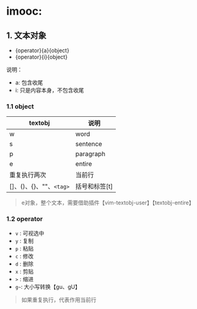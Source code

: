 # imooc:

## 1. 文本对象

- {operator}{a}{object}
- {operator}{i}{object}


说明：

+ a: 包含收尾
+ i: 只是内容本身，不包含收尾

### 1.1 object

| textobj                        |     说明                |
| ----------                     |  -------                |
| w                              |     word                |
| s                              |     sentence            |
| p                              |     paragraph           |
| e                              |     entire              |
| 重复执行两次                   |     当前行              |
| []、()、{}、""、`<tag>`        |     括号和标签[t]       |



> e对象，整个文本，需要借助插件【vim-textobj-user】【textobj-entire】


### 1.2 operator

- `v` : 可视选中
- `y` : 复制
- `p` : 粘贴
- `c` : 修改
- `d` : 删除
- `x` : 剪贴
- `>` : 缩进
- `g~`: 大小写转换【gu、gU】

> 如果重复执行，代表作用当前行







